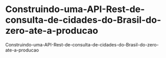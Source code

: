 # Construindo-uma-API-Rest-de-consulta-de-cidades-do-Brasil-do-zero-ate-a-producao
Construindo-uma-API-Rest-de-consulta-de-cidades-do-Brasil-do-zero-ate-a-producao
